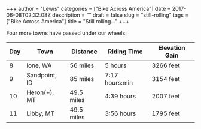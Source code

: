 +++
author = "Lewis"
categories = ["Bike Across America"]
date = 2017-06-08T02:32:08Z
description = ""
draft = false
slug = "still-rolling"
tags = ["Bike Across America"]
title = "Still rolling..."
+++


Four more towns have passed under our wheels:

<table><thead><tr><th>Day</th><th>Town</th><th>Distance</th><th>Riding Time</th><th>Elevation Gain</th></tr></thead><tbody><tr><td>8</td><td>Ione, WA</td><td>56 miles</td><td>5 hours</td><td>3266 feet</td></tr><tr><td>9</td><td>Sandpoint, ID</td><td>85 miles</td><td>7:17 hours:min</td><td>3154 feet</td></tr><tr><td>10</td><td>Heron(+), MT</td><td>49.5 miles</td><td>4:39 hours</td><td>2007 feet</td></tr><tr><td>11</td><td>Libby, MT</td><td>49.5 miles</td><td>3:56 hours</td><td>1795 feet</td></tr></tbody></table>

